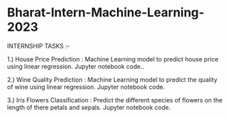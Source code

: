 # Bharat-Intern-Machine-Learning-2023

INTERNSHIP TASKS :-

1.) House Price Prediction : Machine Learning model to predict house price using linear regression.
    Jupyter notebook code..

2.) Wine Quality Prediction : Machine Learning model to predict the quality of wine using linear regression.
    Jupyter notebook code.

3.) Iris Flowers Classification : Predict the different species of flowers on the length of there petals and sepals.
    Jupyter notebook code.
